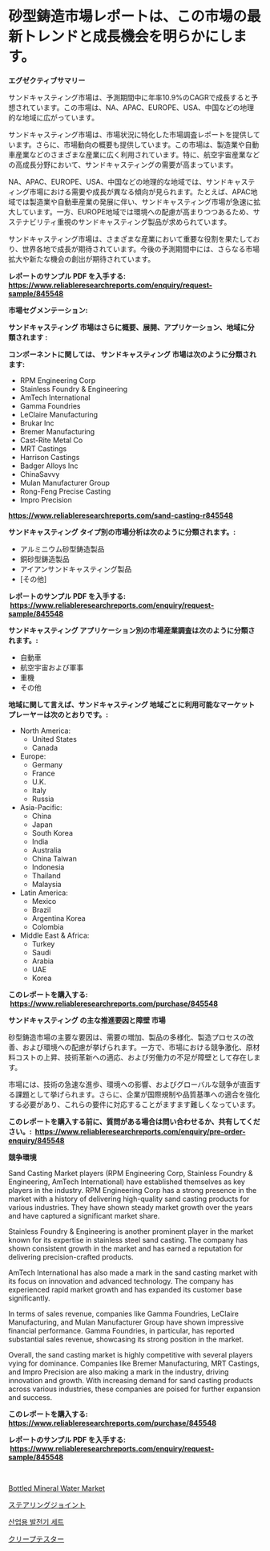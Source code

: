 <p><h1>砂型鋳造市場レポートは、この市場の最新トレンドと成長機会を明らかにします。</h1></p><p><strong>エグゼクティブサマリー</strong></p>
<p><p>サンドキャスティング市場は、予測期間中に年率10.9%のCAGRで成長すると予想されています。この市場は、NA、APAC、EUROPE、USA、中国などの地理的な地域に広がっています。</p><p>サンドキャスティング市場は、市場状況に特化した市場調査レポートを提供しています。さらに、市場動向の概要も提供しています。この市場は、製造業や自動車産業などのさまざまな産業に広く利用されています。特に、航空宇宙産業などの高成長分野において、サンドキャスティングの需要が高まっています。</p><p>NA、APAC、EUROPE、USA、中国などの地理的な地域では、サンドキャスティング市場における需要や成長が異なる傾向が見られます。たとえば、APAC地域では製造業や自動車産業の発展に伴い、サンドキャスティング市場が急速に拡大しています。一方、EUROPE地域では環境への配慮が高まりつつあるため、サステナビリティ重視のサンドキャスティング製品が求められています。</p><p>サンドキャスティング市場は、さまざまな産業において重要な役割を果たしており、世界各地で成長が期待されています。今後の予測期間中には、さらなる市場拡大や新たな機会の創出が期待されています。</p></p>
<p><strong>レポートのサンプル PDF を入手する: <a href="https://www.reliableresearchreports.com/enquiry/request-sample/845548">https://www.reliableresearchreports.com/enquiry/request-sample/845548</a></strong></p>
<p><strong>市場セグメンテーション:</strong></p>
<p><strong> サンドキャスティング 市場はさらに概要、展開、アプリケーション、地域に分類されます :</strong></p>
<p><strong>コンポーネントに関しては、 サンドキャスティング 市場は次のように分類されます: &nbsp;</strong></p>
<p><ul><li>RPM Engineering Corp</li><li>Stainless Foundry & Engineering</li><li>AmTech International</li><li>Gamma Foundries</li><li>LeClaire Manufacturing</li><li>Brukar Inc</li><li>Bremer Manufacturing</li><li>Cast-Rite Metal Co</li><li>MRT Castings</li><li>Harrison Castings</li><li>Badger Alloys Inc</li><li>ChinaSavvy</li><li>Mulan Manufacturer Group</li><li>Rong-Feng Precise Casting</li><li>Impro Precision</li></ul></p>
<p><strong><a href="https://www.reliableresearchreports.com/sand-casting-r845548">https://www.reliableresearchreports.com/sand-casting-r845548</a></strong></p>
<p><strong> サンドキャスティング タイプ別の市場分析は次のように分類されます。:</strong></p>
<p><ul><li>アルミニウム砂型鋳造製品</li><li>銅砂型鋳造製品</li><li>アイアンサンドキャスティング製品</li><li>[その他]</li></ul></p>
<p><strong>レポートのサンプル PDF を入手する: &nbsp;<a href="https://www.reliableresearchreports.com/enquiry/request-sample/845548">https://www.reliableresearchreports.com/enquiry/request-sample/845548</a></strong></p>
<p><strong> サンドキャスティング アプリケーション別の市場産業調査は次のように分類されます。:</strong></p>
<p><ul><li>自動車</li><li>航空宇宙および軍事</li><li>重機</li><li>その他</li></ul></p>
<p><strong>地域に関して言えば、サンドキャスティング 地域ごとに利用可能なマーケットプレーヤーは次のとおりです。:</strong></p>
<p><ul>
    <li>
        North America:
        <ul>
            <li>United States</li>
            <li>Canada</li>
        </ul>
    </li>
    <li>
        Europe:
        <ul>
            <li>Germany</li>
            <li>France</li>
            <li>U.K.</li>
            <li>Italy</li>
            <li>Russia</li>
        </ul>
    </li>
    <li>
        Asia-Pacific:
        <ul>
            <li>China</li>
            <li>Japan</li>
            <li>South Korea</li>
            <li>India</li>
            <li>Australia</li>
            <li>China Taiwan</li>
            <li>Indonesia</li>
            <li>Thailand</li>
            <li>Malaysia</li>
        </ul>
    </li>
    <li>
        Latin America:
        <ul>
            <li>Mexico</li>
            <li>Brazil</li>
            <li>Argentina Korea</li>
            <li>Colombia</li>
        </ul>
    </li>
    <li>
        Middle East & Africa:
        <ul>
            <li>Turkey</li>
            <li>Saudi</li>
            <li>Arabia</li>
            <li>UAE</li>
            <li>Korea</li>
        </ul>
    </li>
    </ul></p>
<p><strong>このレポートを購入する: &nbsp;<a href="https://www.reliableresearchreports.com/purchase/845548">https://www.reliableresearchreports.com/purchase/845548</a></strong></p>
<p><strong>サンドキャスティング の主な推進要因と障壁 市場</strong></p>
<p><p>砂型鋳造市場の主要な要因は、需要の増加、製品の多様化、製造プロセスの改善、および環境への配慮が挙げられます。一方で、市場における競争激化、原材料コストの上昇、技術革新への適応、および労働力の不足が障壁として存在します。</p><p>市場には、技術の急速な進歩、環境への影響、およびグローバルな競争が直面する課題として挙げられます。さらに、企業が国際規制や品質基準への適合を強化する必要があり、これらの要件に対応することがますます難しくなっています。</p></p>
<p><strong>このレポートを購入する前に、質問がある場合は問い合わせるか、共有してください。:&nbsp; <a href="https://www.reliableresearchreports.com/enquiry/pre-order-enquiry/845548">https://www.reliableresearchreports.com/enquiry/pre-order-enquiry/845548</a></strong></p>
<p><strong>競争環境</strong></p>
<p><p>Sand Casting Market players (RPM Engineering Corp, Stainless Foundry & Engineering, AmTech International) have established themselves as key players in the industry. RPM Engineering Corp has a strong presence in the market with a history of delivering high-quality sand casting products for various industries. They have shown steady market growth over the years and have captured a significant market share.</p><p>Stainless Foundry & Engineering is another prominent player in the market known for its expertise in stainless steel sand casting. The company has shown consistent growth in the market and has earned a reputation for delivering precision-crafted products.</p><p>AmTech International has also made a mark in the sand casting market with its focus on innovation and advanced technology. The company has experienced rapid market growth and has expanded its customer base significantly.</p><p>In terms of sales revenue, companies like Gamma Foundries, LeClaire Manufacturing, and Mulan Manufacturer Group have shown impressive financial performance. Gamma Foundries, in particular, has reported substantial sales revenue, showcasing its strong position in the market.</p><p>Overall, the sand casting market is highly competitive with several players vying for dominance. Companies like Bremer Manufacturing, MRT Castings, and Impro Precision are also making a mark in the industry, driving innovation and growth. With increasing demand for sand casting products across various industries, these companies are poised for further expansion and success.</p></p>
<p><strong>このレポートを購入する: &nbsp; <a href="https://www.reliableresearchreports.com/purchase/845548">https://www.reliableresearchreports.com/purchase/845548</a></strong></p>
<p><strong>レポートのサンプル PDF を入手する: &nbsp;<a href="https://www.reliableresearchreports.com/enquiry/request-sample/845548">https://www.reliableresearchreports.com/enquiry/request-sample/845548</a></strong><strong></strong></p>
<p>&nbsp;</p>
<p><p><a href="https://github.com/AKSHATREPORTPRIME/Market-Research-Report-List-4/blob/main/bottled-mineral-water-market.md">Bottled Mineral Water Market</a></p><p><a href="https://medium.com/@ashleyivingston5656/%E3%82%B9%E3%83%86%E3%82%A2%E3%83%AA%E3%83%B3%E3%82%B0%E3%82%B8%E3%83%A7%E3%82%A4%E3%83%B3%E3%83%88%E5%B8%82%E5%A0%B4-2031%E5%B9%B4%E3%81%BE%E3%81%A7%E3%81%AE%E3%83%88%E3%83%AC%E3%83%B3%E3%83%89-%E4%BA%88%E6%B8%AC-%E7%AB%B6%E4%BA%89%E5%88%86%E6%9E%90-45897843c737">ステアリングジョイント</a></p><p><a href="https://medium.com/@davionolson1/%EC%82%B0%EC%97%85-%EB%B0%9C%EC%A0%84%EA%B8%B0-%EC%84%B8%ED%8A%B8-%EC%8B%9C%EC%9E%A5-%EC%84%B1%EA%B3%B5%EC%A0%81%EC%9D%B8-%EB%B9%84%EC%A6%88%EB%8B%88%EC%8A%A4-%EC%A0%84%EB%9E%B5%EC%9D%98-%EC%97%B4%EC%87%A0-%EC%98%88%EC%B8%A1-2031%EB%85%84%EA%B9%8C%EC%A7%80-d3416e929810">산업용 발전기 세트</a></p><p><a href="https://medium.com/@kimalker_178/%E3%82%AF%E3%83%AA%E3%83%BC%E3%83%97%E3%83%86%E3%82%B9%E3%82%BF%E3%83%BC%E5%B8%82%E5%A0%B4%E3%81%AE%E8%A6%8F%E6%A8%A1%E3%81%A8%E5%B8%82%E5%A0%B4%E5%8B%95%E5%90%91-%E5%AE%8C%E5%85%A8%E3%81%AA%E7%94%A3%E6%A5%AD%E6%A6%82%E8%A6%81-2024%E5%B9%B4%E3%81%8B%E3%82%892031%E5%B9%B4-59969ae9938d">クリープテスター</a></p></p>